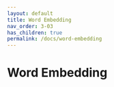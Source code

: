 ```yaml
---
layout: default
title: Word Embedding
nav_order: 3-03
has_children: true
permalink: /docs/word-embedding
---
```


# Word Embedding

